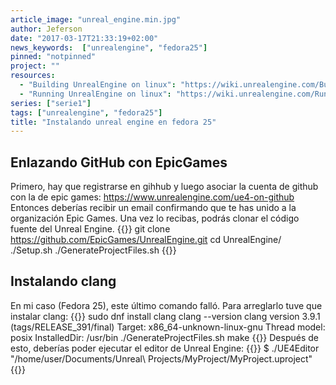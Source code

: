 ```yaml
---
article_image: "unreal_engine.min.jpg"
author: Jeferson
date: "2017-03-17T21:33:19+02:00"
news_keywords:  ["unrealengine", "fedora25"]
pinned: "notpinned"
project: ""
resources:
  - "Building UnrealEngine on linux": "https://wiki.unrealengine.com/Building_On_Linux"
  - "Running UnrealEngine on linux": "https://wiki.unrealengine.com/Running_On_Linux"
series: ["serie1"]
tags: ["unrealengine", "fedora25"]
title: "Instalando unreal engine en fedora 25"
---
```

## Enlazando GitHub con EpicGames
Primero, hay que registrarse en gihhub y luego asociar la cuenta de github con la de epic games:
https://www.unrealengine.com/ue4-on-github
Entonces deberías recibir un email confirmando que te has unido a la organización Epic Games. Una vez lo recibas, podrás clonar el código fuente del Unreal Engine.
{{<highlight sh>}}
git clone https://github.com/EpicGames/UnrealEngine.git
cd UnrealEngine/
./Setup.sh
./GenerateProjectFiles.sh
{{</highlight>}}
<!--more-->

## Instalando clang
En mi caso (Fedora 25), este último comando falló. Para arreglarlo tuve que instalar clang:
{{<highlight sh>}}
sudo dnf install clang
clang --version
clang version 3.9.1 (tags/RELEASE_391/final)
Target: x86_64-unknown-linux-gnu
Thread model: posix
InstalledDir: /usr/bin
./GenerateProjectFiles.sh
make
{{</highlight>}}
Después de esto, deberías poder ejecutar el editor de Unreal Engine:
{{<highlight sh>}}
$ ./UE4Editor "/home/user/Documents/Unreal\ Projects/MyProject/MyProject.uproject"
{{</highlight>}}
